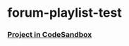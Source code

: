 # forum-playlist-test

### [Project in CodeSandbox](https://codesandbox.io/s/ecstatic-goldberg-nwj2h)
